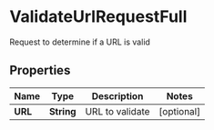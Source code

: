 

# ValidateUrlRequestFull

Request to determine if a URL is valid

## Properties

| Name | Type | Description | Notes |
|------------ | ------------- | ------------- | -------------|
|**URL** | **String** | URL to validate |  [optional] |



